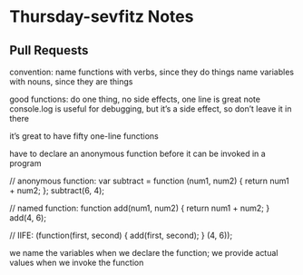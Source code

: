 # Thursday-sevfitz Notes

## Pull Requests

convention:
name functions with verbs, since they do things
name variables with nouns, since they are things

good functions: do one thing, no side effects, one line is great
note console.log is useful for debugging, but it’s a side effect, so don’t leave it in there

it’s great to have fifty one-line functions

have to declare an anonymous function before it can be invoked in a program

// anonymous function:
var subtract = function (num1, num2) {
    return num1 + num2;
};
subtract(6, 4);

// named function:
function add(num1, num2) {
    return num1 + num2;
}
add(4, 6);

// IIFE:
(function(first, second) {
    add(first, second);
} (4, 6));

we name the variables when we declare the function; we provide actual values when we invoke the function
